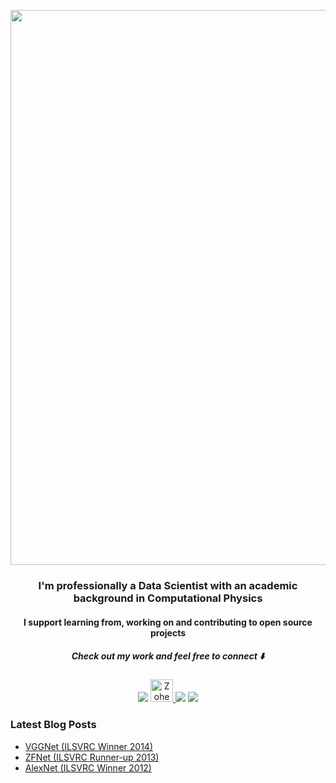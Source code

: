 <p align="center">
  <img width="888" src="https://media.giphy.com/media/Wp0WBOpnw215XfWTBP/giphy.gif">
</p>

<h3 align="center"> I'm professionally a Data Scientist with an academic background in Computational Physics</h3>
<h4 align="center"> I support learning from, working on and contributing to open source projects</h4>

<h5 align="center">Check out my work and feel free to connect ⬇️ </h5>

<p align="center">
<a href="mailto:aglauocnv@relay.firefox.com"><img src="https://img.icons8.com/ios-filled/36/000000/gmail.png"/></a>
<a href="https://dev.to/zohebabai">
  <img src="https://d2fltix0v2e0sb.cloudfront.net/dev-badge.svg" alt="Zoheb Abai's DEV Profile" height="36" width="36">
</a>
<a href= "https://www.linkedin.com/in/zohebabai/"><img src="https://img.icons8.com/ios-glyphs/36/000000/linkedin.png"/></a>
<a href= "https://medium.com/@zohebabai"><img src="https://img.icons8.com/ios-filled/36/000000/medium.png"/></a>
</p>


### Latest Blog Posts

<!-- DEVTO:START -->
- [VGGNet (ILSVRC Winner 2014)](https://dev.to/zohebabai/vggnet-ilsvrc-winner-2014-3mpk)
- [ZFNet (ILSVRC Runner-up 2013)](https://dev.to/zohebabai/zfnet-ilsvrc-runner-up-2013-4hnj)
- [AlexNet (ILSVRC Winner 2012)](https://dev.to/zohebabai/alexnet-ilsvrc-winner-2012-3cfo)
<!-- DEVTO:END -->
